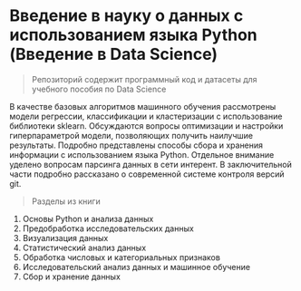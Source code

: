 # Введение в науку о данных с использованием языка Python (Введение в Data Science)
> Репозиторий содержит программный код и датасеты для учебного пособия по Data Science

В качестве базовых алгоритмов машинного обучения рассмотрены модели регрессии, классификации и кластеризации с использование библиотеки sklearn. Обсуждаются вопросы оптимизации и настройки гиперпараметрой модели, позволяющих получить наилучшие результаты. Подробно представлены способы сбора и хранения информации с использованием языка Python. Отдельное внимание уделено вопросам парсинга данных в сети интерент. В заключительной части подробно рассказано о современной системе контроля версий git.

> Разделы из книги
1. Основы Python и анализа данных
2. Предобработка исследовательских данных
3. Визуализация данных
4. Статистический анализ данных
5. Обработка числовых и категориальных признаков
6. Исследовательский анализ данных и машинное обучение
7. Сбор и хранение данных
